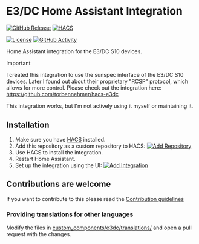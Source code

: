 # E3/DC Home Assistant Integration

[![GitHub Release](https://img.shields.io/github/release/siku2/hass-e3dc.svg?style=flat-square)](https://github.com/siku2/hass-e3dc/releases)
[![HACS](https://img.shields.io/badge/HACS-Custom-orange.svg?style=flat-square)](https://hacs.xyz/docs/faq/custom_repositories)

[![License](https://img.shields.io/github/license/siku2/hass-e3dc.svg?style=flat-square)](LICENSE)
[![GitHub Activity](https://img.shields.io/github/commit-activity/y/siku2/hass-e3dc.svg?style=flat-square)](https://github.com/siku2/hass-e3dc/commits/main)

Home Assistant integration for the E3/DC S10 devices.

> [!IMPORTANT]
> I created this integration to use the sunspec interface of the E3/DC S10 devices.
> Later I found out about their proprietary "RCSP" protocol, which allows for more control. Please check out the integration here: https://github.com/torbennehmer/hacs-e3dc
>
> This integration works, but I'm not actively using it myself or maintaining it.

## Installation

1. Make sure you have [HACS](https://hacs.xyz) installed.
2. Add this repository as a custom repository to HACS: [![Add Repository](https://my.home-assistant.io/badges/hacs_repository.svg)](https://my.home-assistant.io/redirect/hacs_repository/?owner=siku2&repository=hass-e3dc&category=integration)
3. Use HACS to install the integration.
4. Restart Home Assistant.
5. Set up the integration using the UI: [![Add Integration](https://my.home-assistant.io/badges/config_flow_start.svg)](https://my.home-assistant.io/redirect/config_flow_start/?domain=e3dc)

## Contributions are welcome

If you want to contribute to this please read the [Contribution guidelines](CONTRIBUTING.md)

### Providing translations for other languages

Modify the files in [custom_components/e3dc/translations/](./custom_components/e3dc/translations/) and open a pull request with the changes.
